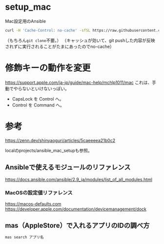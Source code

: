 # setup_mac
Mac設定用のAnsible

```sh
curl -H 'Cache-Control: no-cache' -sfSL https://raw.githubusercontent.com/ito0804takuya/setup_mac/main/setup.sh | sh
```
（もちろん`git clone`不要。）
（キャッシュが効いて、git pushした内容が反映されずに実行されることがたまにあったのでno-cache）

# 修飾キーの動作を変更
https://support.apple.com/ja-jp/guide/mac-help/mchlp1011/mac
これは、手動でやらないといけないっぽい。
- CapsLock を Control へ。
- Control を Command へ。

# 参考
https://zenn.dev/shinyaoguri/articles/5caeeeea21b0c2

localのprojects/ansible_mac_setupも参照。

## Ansibleで使えるモジュールのリファレンス
https://docs.ansible.com/ansible/2.9_ja/modules/list_of_all_modules.html

### MacOSの設定値リファレンス
https://macos-defaults.com
https://developer.apple.com/documentation/devicemanagement/dock

## mas（AppleStore）で入れるアプリのIDの調べ方
```sh
mas search アプリ名
```
